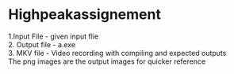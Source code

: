 # Highpeakassignement
1.Input File - given input flie<br /> 
   2. Output file - a.exe<br /> 
  3.  MKV file - Video recording with compiling and expected outputs<br /> 
  The png images are the output images for quicker reference<br /> 
